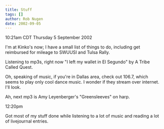 ```yaml
---
title: Stuff
tags: []
author: Rob Nugen
date: 2002-09-05
---
```


<p class=date>10:21am CDT Thursday 5 September 2002</p>

<p>I'm at Kinko's now; I have a small list of things to do, including
get reimbursed for mileage to SWUUSI and Tulsa Rally.</p>

<p>Listening to mp3s, right now "I left my wallet in El Segundo" by A
Tribe Called Quest.</p>

<p>Oh, speaking of music, if you're in Dallas area, check out 106.7,
which seems to play only cool dance music.  I wonder if they stream
over internet.  I'll look.</p>

<p>Ah, next mp3 is Amy Leyenberger's "Greensleeves" on harp.</p>

<p class=date>12:20pm</p>

<p>Got most of my stuff done while listening to a lot of music and
reading a lot of livejournal entries.</p>
